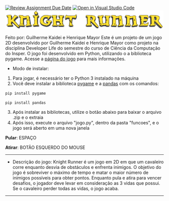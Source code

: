 [![Review Assignment Due Date](https://classroom.github.com/assets/deadline-readme-button-24ddc0f5d75046c5622901739e7c5dd533143b0c8e959d652212380cedb1ea36.svg)](https://classroom.github.com/a/F62_0SL3)
[![Open in Visual Studio Code](https://classroom.github.com/assets/open-in-vscode-718a45dd9cf7e7f842a935f5ebbe5719a5e09af4491e668f4dbf3b35d5cca122.svg)](https://classroom.github.com/online_ide?assignment_repo_id=10907967&assignment_repo_type=AssignmentRepo)
![Logo do jogo](jogo/assets/imagens/logo.png)

Feito por: Guilherme Kaidei e Henrique Mayor
Este é um projeto de um jogo 2D desenvolvido por Guilherme Kaidei e Henrique Mayor como projeto na disciplina Developer Life do semestre do curso de Ciência da Computação do Insper. O jogo foi desenvolvido em Python, utilizando o a biblioteca pygame.
Acesse a [página do jogo](https://insper-classroom.github.io/devlife-23-1-projeto-pygame-henrique-e-guilherme/) para mais informações.

- Modo de instalar:
1. Para jogar, é necessário ter o Python 3 instalado na máquina
2. Você deve instalar a biblioteca [pygame](https://www.pygame.org/news) e a [pandas](https://pandas.pydata.org/) com os comandos: 
```
pip install pygame
```
```
pip install pandas
```
3. Após instalar as bibliotecas, utilize o botão abaixo para baixar o arquivo .zip e o extraia
4. Após isso, execute o arquivo "jogo.py", dentro da pasta "funcoes", e o jogo será aberto em uma nova janela

**Pular**: ESPAÇO

**Atirar**: BOTÃO ESQUERDO DO MOUSE
_________________

- Descrição do jogo:
Knight Runner é um jogo em 2D em que um cavaleiro corre enquanto desvia de obstáculos
e enfrenta inimigos. O objetivo do jogo é sobreviver o máximo de tempo e matar o maior número 
de inimigos possíveis para obter pontos. Enquanto pula e atira para vencer desafios, o jogador
deve levar em consideração as 3 vidas que possui. Se o cavaleiro perder todas as vidas, o jogo acaba.
__________________

